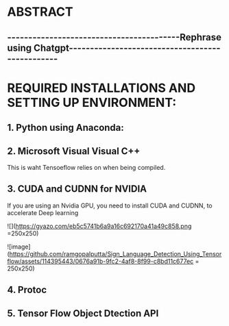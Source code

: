# ABSTRACT



## -----------------------------------------Rephrase using Chatgpt------------------------------------------------

# REQUIRED INSTALLATIONS AND SETTING UP ENVIRONMENT:

## 1. Python using Anaconda:

## 2. Microsoft Visual Visual C++ 
This is waht Tensoeflow relies on when being compiled.

## 3. CUDA and CUDNN for NVIDIA
If you are using an Nvidia GPU, you need to install CUDA and CUDNN, to accelerate Deep learning 


![](https://gyazo.com/eb5c5741b6a9a16c692170a41a49c858.png =250x250)

![image](https://github.com/ramgopalputta/Sign_Language_Detection_Using_Tensorflow/assets/114395443/0676a91b-9fc2-4af8-8f99-c8bd11c677ec = 250x250)


## 4. Protoc

## 5. Tensor Flow Object Dtection API


